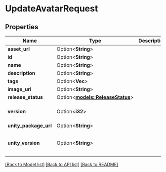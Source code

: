 # UpdateAvatarRequest

## Properties

Name | Type | Description | Notes
------------ | ------------- | ------------- | -------------
**asset_url** | Option<**String**> |  | [optional]
**id** | Option<**String**> |  | [optional]
**name** | Option<**String**> |  | [optional]
**description** | Option<**String**> |  | [optional]
**tags** | Option<**Vec<String>**> |   | [optional]
**image_url** | Option<**String**> |  | [optional]
**release_status** | Option<[**models::ReleaseStatus**](ReleaseStatus.md)> |  | [optional]
**version** | Option<**i32**> |  | [optional][default to 1]
**unity_package_url** | Option<**String**> |  | [optional]
**unity_version** | Option<**String**> |  | [optional][default to 5.3.4p1]

[[Back to Model list]](../README.md#documentation-for-models) [[Back to API list]](../README.md#documentation-for-api-endpoints) [[Back to README]](../README.md)


